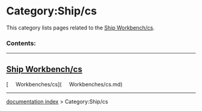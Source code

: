 # Category:Ship/cs
This category lists pages related to the [Ship Workbench/cs](Ship_Workbench/cs.md).

### Contents:

  ---------------------------------------------------
  [Ship Workbench/cs](Ship_Workbench/cs.md)
  ---------------------------------------------------

[<img src="images/Property.png" style="width:16px"> Workbenches/cs](<img src="images/Property.png" style="width:16px"> Workbenches/cs.md)

---
[documentation index](../README.md) > Category:Ship/cs
